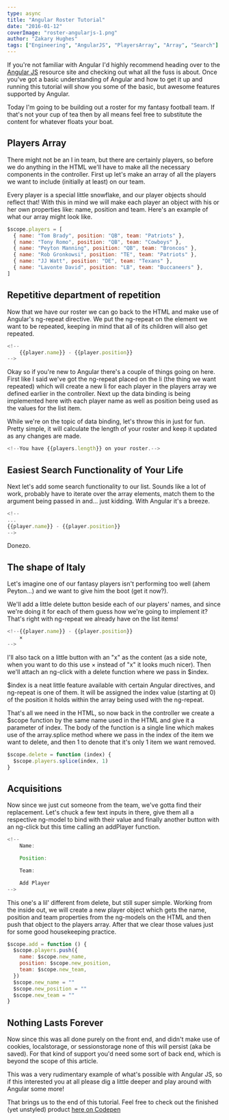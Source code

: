 ```yaml
---
type: async
title: "Angular Roster Tutorial"
date: "2016-01-12"
coverImage: "roster-angularjs-1.png"
author: "Zakary Hughes"
tags: ["Engineering", "AngularJS", "PlayersArray", "Array", "Search"]
---
```


If you're not familiar with Angular I'd highly recommend heading over to the [Angular JS](https://angularjs.org/) resource site and checking out what all the fuss is about. Once you've got a basic understanding of Angular and how to get it up and running this tutorial will show you some of the basic, but awesome features supported by Angular.

Today I'm going to be building out a roster for my fantasy football team. If that's not your cup of tea then by all means feel free to substitute the content for whatever floats your boat.

## Players Array

There might not be an I in team, but there are certainly players, so before we do anything in the HTML we'll have to make all the necessary components in the controller. First up let's make an array of all the players we want to include (initially at least) on our team.

Every player is a special little snowflake, and our player objects should reflect that! With this in mind we will make each player an object with his or her own properties like: name, position and team. Here's an example of what our array might look like.

```js
$scope.players = [
  { name: "Tom Brady", position: "QB", team: "Patriots" },
  { name: "Tony Romo", position: "QB", team: "Cowboys" },
  { name: "Peyton Manning", position: "QB", team: "Broncos" },
  { name: "Rob Gronkowsi", position: "TE", team: "Patriots" },
  { name: "JJ Watt", position: "DE", team: "Texans" },
  { name: "Lavonte David", position: "LB", team: "Buccaneers" },
]
```

## Repetitive department of repetition

Now that we have our roster we can go back to the HTML and make use of Angular's ng-repeat directive. We put the ng-repeat on the element we want to be repeated, keeping in mind that all of its children will also get repeated.

```js
<!--
    {{player.name}} - {{player.position}}
-->
```

Okay so if you're new to Angular there's a couple of things going on here. First like I said we've got the ng-repeat placed on the li (the thing we want repeated) which will create a new li for each player in the players array we defined earlier in the controller. Next up the data binding is being implemented here with each player name as well as position being used as the values for the list item.

While we're on the topic of data binding, let's throw this in just for fun. Pretty simple, it will calculate the length of your roster and keep it updated as any changes are made.

```js
<!--You have {{players.length}} on your roster.-->
```

## Easiest Search Functionality of Your Life

Next let's add some search functionality to our list. Sounds like a lot of work, probably have to iterate over the array elements, match them to the argument being passed in and... just kidding. With Angular it's a breeze.

```js
<!--
...
{{player.name}} - {{player.position}}
-->
```

Donezo.

## The shape of Italy

Let's imagine one of our fantasy players isn't performing too well (ahem Peyton...) and we want to give him the boot (get it now?).

We'll add a little delete button beside each of our players' names, and since we're doing it for each of them guess how we're going to implement it? That's right with ng-repeat we already have on the list items!

```js
<!--{{player.name}} - {{player.position}}
    ×
-->
```

I'll also tack on a little button with an "x" as the content (as a side note, when you want to do this use × instead of "x" it looks much nicer). Then we'll attach an ng-click with a delete function where we pass in \$index.

\$index is a neat little feature available with certain Angular directives, and ng-repeat is one of them. It will be assigned the index value (starting at 0) of the position it holds within the array being used with the ng-repeat.

That's all we need in the HTML, so now back in the controller we create a \$scope function by the same name used in the HTML and give it a parameter of index. The body of the function is a single line which makes use of the array.splice method where we pass in the index of the item we want to delete, and then 1 to denote that it's only 1 item we want removed.

```js
$scope.delete = function (index) {
  $scope.players.splice(index, 1)
}
```

## Acquisitions

Now since we just cut someone from the team, we've gotta find their replacement. Let's chuck a few text inputs in there, give them all a respective ng-model to bind with their value and finally another button with an ng-click but this time calling an addPlayer function.

```js
<!--
    Name:

    Position:

    Team:

    Add Player
-->
```

This one's a lil' different from delete, but still super simple. Working from the inside out, we will create a new player object which gets the name, position and team properties from the ng-models on the HTML and then push that object to the players array. After that we clear those values just for some good housekeeping practice.

```js
$scope.add = function () {
  $scope.players.push({
    name: $scope.new_name,
    position: $scope.new_position,
    team: $scope.new_team,
  })
  $scope.new_name = ""
  $scope.new_position = ""
  $scope.new_team = ""
}
```

## Nothing Lasts Forever

Now since this was all done purely on the front end, and didn't make use of cookies, localstorage, or sessionstorage none of this will persist (aka be saved). For that kind of support you'd need some sort of back end, which is beyond the scope of this article.

This was a very rudimentary example of what's possible with Angular JS, so if this interested you at all please dig a little deeper and play around with Angular some more!

That brings us to the end of this tutorial. Feel free to check out the finished (yet unstyled) product [here on Codepen](https://codepen.io/anon/pen/pgoJwq)
